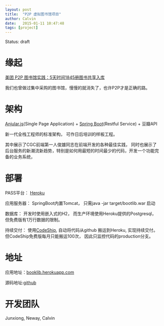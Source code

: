 ```yaml
---
layout: post
title:  "P2P 虚拟图书馆项目"
author: Calvin
date:   2015-01-11 10:47:48
tags: [project]
---
```


Status: draft

# 缘起

[美团 P2P 图书馆实践：5天时间1845册图书共享入库](http://tech.meituan.com/mt-library-introduce.html)

我们也曾做过集中采购的图书馆，慢慢的就消失了，也许P2P才是正确的路。

# 架构

[Anjular.js](https://angularjs.org/)(Single Page Application) + [Spring Boot](http://projects.spring.io/spring-boot/)(Restful Service) + 豆瓣API

新一代全栈工程师的标准架构， 可作日后培训的样板工程。

其中展示了CGC前端第一人俊雄同志在前端开发的各种最佳实践， 同时也展示了后台服务的新潮流新趋势，特别是如何用最短的时间最少的代码，开发一个功能完备的业务系统，

# 部署

PASS平台： [Heroku](https://www.heroku.com)

应用服务器： SpringBoot内置Tomcat， 只需java -jar target/bootlib.war 启动

数据库： 开发时使用嵌入式的H2， 而生产环境使用Heroku提供的Postgresql，但免费版有1万行数据的限制。

持续交付： 使用[CodeShip](https://codeship.com), 自动将代码从github 搬运到Heroku, 实现持续交付。 但CodeShip免费版每月只能搬运100次， 因此只监控代码的production分支。

# 地址

应用地址：[booklib.herokuapp.com](http://booklib.herokuapp.com)

源码地址:[github](http://www.github.com/f5f6/booklib)

# 开发团队

Junxiong, Neway, Calvin
